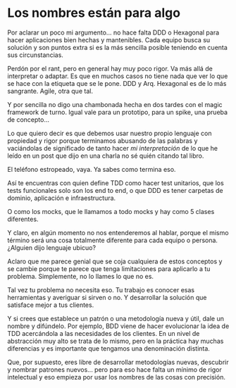 # Los nombres están para algo

Por aclarar un poco mi argumento... no hace falta DDD o Hexagonal para hacer aplicaciones bien hechas y mantenibles. Cada equipo busca su solución y son puntos extra si es la más sencilla posible teniendo en cuenta sus circunstancias.

Perdón por el rant, pero en general hay muy poco rigor. Va más allá de interpretar o adaptar. Es que en muchos casos no tiene nada que ver lo que se hace con la etiqueta que se le pone. DDD y Arq. Hexagonal es de lo más sangrante. Agile, otra que tal.

Y por sencilla no digo una chambonada hecha en dos tardes con el magic framework de turno. Igual vale para un prototipo, para un spike, una prueba de concepto...

Lo que quiero decir es que debemos usar nuestro propio lenguaje con propiedad y rigor porque terminamos abusando de las palabras y vaciándolas de significado de tanto hacer _mi interpretación_ de lo que he leído en un post que dijo en una charla no sé quién citando tal libro.

El teléfono estropeado, vaya. Ya sabes como termina eso.

Así te encuentras con quien define TDD como hacer test unitarios, que los tests funcionales solo son los end to end, o que DDD es tener carpetas de dominio, aplicación e infraestructura.

O como los mocks, que le llamamos a todo mocks y hay como 5 clases diferentes.

Y claro, en algún momento no nos entenderemos al hablar, porque el mismo término será una cosa totalmente diferente para cada equipo o persona. ¿Alguien dijo lenguaje ubicuo?

Aclaro que me parece genial que se coja cualquiera de estos conceptos y se cambie porque te parece que tenga limitaciones para aplicarlo a tu problema. Simplemente, no lo llames lo que no es.

Tal vez tu problema no necesita eso. Tu trabajo es conocer esas herramientas y averiguar si sirven o no. Y desarrollar la solución que satisface mejor a tus clientes.

Y si crees que establece un patrón o una metodología nueva y útil, dale un nombre y difúndelo. Por ejemplo, BDD viene de hacer evolucionar la idea de TDD acercándola a las necesidades de los clientes. En un nivel de abstracción muy alto se trata de lo mismo, pero en la práctica hay muchas diferencias y es importante que tengamos una denominación distinta.

Que, por supuesto, eres libre de desarrollar metodologías nuevas, descubrir y nombrar patrones nuevos... pero para eso hace falta un mínimo de rigor intelectual y eso empieza por usar los nombres de las cosas con precisión.
